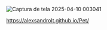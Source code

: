 
![Captura de tela 2025-04-10 003041](https://github.com/user-attachments/assets/c75a6a58-0c32-4c0c-a5fb-1f3cb5eb95fb)







https://alexsandrolt.github.io/Pet/
